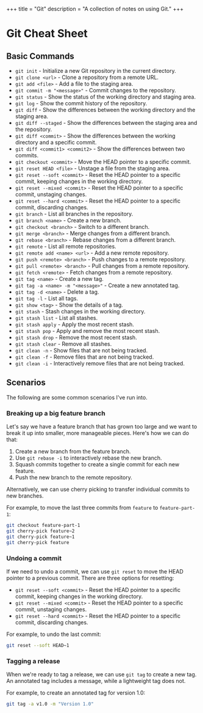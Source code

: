 +++
title = "Git"
description = "A collection of notes on using Git."
+++

# Git Cheat Sheet

## Basic Commands

- `git init` - Initialize a new Git repository in the current directory.
- `git clone <url>` - Clone a repository from a remote URL.
- `git add <file>` - Add a file to the staging area.
- `git commit -m "<message>"` - Commit changes to the repository.
- `git status` - Show the status of the working directory and staging area.
- `git log` - Show the commit history of the repository.
- `git diff` - Show the differences between the working directory and the staging area.
- `git diff --staged` - Show the differences between the staging area and the repository.
- `git diff <commit>` - Show the differences between the working directory and a specific commit.
- `git diff <commit1> <commit2>` - Show the differences between two commits.
- `git checkout <commit>` - Move the HEAD pointer to a specific commit.
- `git reset HEAD <file>` - Unstage a file from the staging area.
- `git reset --soft <commit>` - Reset the HEAD pointer to a specific commit, keeping changes in the working directory.
- `git reset --mixed <commit>` - Reset the HEAD pointer to a specific commit, unstaging changes.
- `git reset --hard <commit>` - Reset the HEAD pointer to a specific commit, discarding changes.
- `git branch` - List all branches in the repository.
- `git branch <name>` - Create a new branch.
- `git checkout <branch>` - Switch to a different branch.
- `git merge <branch>` - Merge changes from a different branch.
- `git rebase <branch>` - Rebase changes from a different branch.
- `git remote` - List all remote repositories.
- `git remote add <name> <url>` - Add a new remote repository.
- `git push <remote> <branch>` - Push changes to a remote repository.
- `git pull <remote> <branch>` - Pull changes from a remote repository.
- `git fetch <remote>` - Fetch changes from a remote repository.
- `git tag <name>` - Create a new tag.
- `git tag -a <name> -m "<message>"` - Create a new annotated tag.
- `git tag -d <name>` - Delete a tag.
- `git tag -l` - List all tags.
- `git show <tag>` - Show the details of a tag.
- `git stash` - Stash changes in the working directory.
- `git stash list` - List all stashes.
- `git stash apply` - Apply the most recent stash.
- `git stash pop` - Apply and remove the most recent stash.
- `git stash drop` - Remove the most recent stash.
- `git stash clear` - Remove all stashes.
- `git clean -n` - Show files that are not being tracked.
- `git clean -f` - Remove files that are not being tracked.
- `git clean -i` - Interactively remove files that are not being tracked.

## Scenarios

The following are some common scenarios I've run into.

### Breaking up a big feature branch

Let's say we have a feature branch that has grown too large and we want to break it up into smaller, more manageable pieces. Here's how we can do that:

1. Create a new branch from the feature branch.
2. Use `git rebase -i` to interactively rebase the new branch.
3. Squash commits together to create a single commit for each new feature.
4. Push the new branch to the remote repository.

Alternatively, we can use cherry picking to transfer individual commits to new branches.

For example, to move the last three commits from `feature` to `feature-part-1`:

```bash
git checkout feature-part-1
git cherry-pick feature~2
git cherry-pick feature~1
git cherry-pick feature
```

### Undoing a commit

If we need to undo a commit, we can use `git reset` to move the HEAD pointer to a previous commit. There are three options for resetting:

- `git reset --soft <commit>` - Reset the HEAD pointer to a specific commit, keeping changes in the working directory.
- `git reset --mixed <commit>` - Reset the HEAD pointer to a specific commit, unstaging changes.
- `git reset --hard <commit>` - Reset the HEAD pointer to a specific commit, discarding changes.

For example, to undo the last commit:

```bash
git reset --soft HEAD~1
```

### Tagging a release

When we're ready to tag a release, we can use `git tag` to create a new tag. An annotated tag includes a message, while a lightweight tag does not.

For example, to create an annotated tag for version 1.0:

```bash
git tag -a v1.0 -m "Version 1.0"
```
